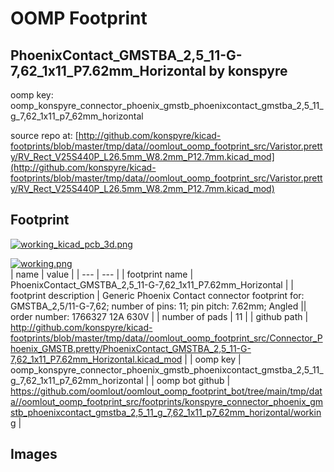 # OOMP Footprint  
## PhoenixContact_GMSTBA_2,5_11-G-7,62_1x11_P7.62mm_Horizontal  by konspyre  
  
oomp key: oomp_konspyre_connector_phoenix_gmstb_phoenixcontact_gmstba_2,5_11_g_7,62_1x11_p7_62mm_horizontal  
  
source repo at: [http://github.com/konspyre/kicad-footprints/blob/master/tmp/data//oomlout_oomp_footprint_src/Varistor.pretty/RV_Rect_V25S440P_L26.5mm_W8.2mm_P12.7mm.kicad_mod](http://github.com/konspyre/kicad-footprints/blob/master/tmp/data//oomlout_oomp_footprint_src/Varistor.pretty/RV_Rect_V25S440P_L26.5mm_W8.2mm_P12.7mm.kicad_mod)  
## Footprint  
  
[![working_kicad_pcb_3d.png](working_kicad_pcb_3d_600.png)](working_kicad_pcb_3d.png)  
  
[![working.png](working_600.png)](working.png)  
| name | value | 
| --- | --- | 
| footprint name | PhoenixContact_GMSTBA_2,5_11-G-7,62_1x11_P7.62mm_Horizontal | 
| footprint description | Generic Phoenix Contact connector footprint for: GMSTBA_2,5/11-G-7,62; number of pins: 11; pin pitch: 7.62mm; Angled || order number: 1766327 12A 630V | 
| number of pads | 11 | 
| github path | http://github.com/konspyre/kicad-footprints/blob/master/tmp/data//oomlout_oomp_footprint_src/Connector_Phoenix_GMSTB.pretty/PhoenixContact_GMSTBA_2,5_11-G-7,62_1x11_P7.62mm_Horizontal.kicad_mod | 
| oomp key | oomp_konspyre_connector_phoenix_gmstb_phoenixcontact_gmstba_2,5_11_g_7,62_1x11_p7_62mm_horizontal | 
| oomp bot github | https://github.com/oomlout/oomlout_oomp_footprint_bot/tree/main/tmp/data//oomlout_oomp_footprint_src/footprints/konspyre_connector_phoenix_gmstb_phoenixcontact_gmstba_2,5_11_g_7,62_1x11_p7_62mm_horizontal/working | 
## Images  
